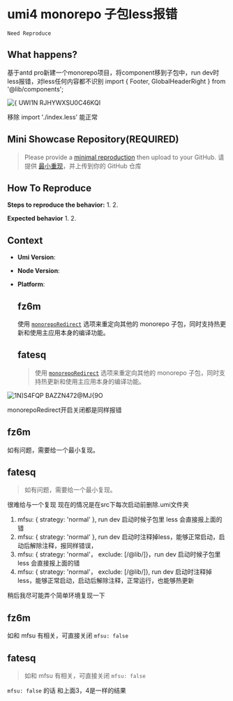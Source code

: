 # umi4 monorepo 子包less报错

`Need Reproduce`

  <!--
感谢您向我们反馈问题，为了高效的解决问题，我们期望你能提供以下信息：
-->

## What happens?

<!-- A clear and concise description of what the bug is. -->

基于antd pro新建一个monorepo项目，将component移到子包中，run dev时less报错，对less任何内容都不识别
import { Footer, GlobalHeaderRight } from '@lib/components';

![{ UWI1N RJHYWXSU0C46KQI](https://github.com/umijs/umi/assets/11306229/d42d15b6-f457-4c8f-98d1-f610a6c759d0)

移除 import './index.less' 能正常

## Mini Showcase Repository(REQUIRED)

> Please provide a [minimal reproduction](https://stackoverflow.com/help/minimal-reproducible-example) then upload to your GitHub. 请提供 [最小重现](https://stackoverflow.com/help/minimal-reproducible-example)，并上传到你的 GitHub 仓库

<!-- 为节约大家的时间，无复现步骤的 ISSUE 会被关闭，提供之后再 REOPEN -->
<!-- YOUR_REPOSITORY_URL on github or stackbliz -->

## How To Reproduce

**Steps to reproduce the behavior:** 1. 2.

**Expected behavior** 1. 2.

<!-- 请提供复现链接/步骤，错误日志以及相关配置 -->

## Context

- **Umi Version**:
- **Node Version**:
- **Platform**:

  ## fz6m

  使用 [`monorepoRedirect`](https://umijs.org/docs/api/config#monoreporedirect) 选项来重定向其他的 monorepo 子包，同时支持热更新和使用主应用本身的编译功能。

  ## fatesq

  > 使用 [`monorepoRedirect`](https://umijs.org/docs/api/config#monoreporedirect) 选项来重定向其他的 monorepo 子包，同时支持热更新和使用主应用本身的编译功能。

![1N)S4FQP BAZZN472@MJ{9O](https://github.com/umijs/umi/assets/11306229/8ba792a3-fa44-4a2a-869d-af4082541682)

monorepoRedirect开启关闭都是同样报错

## fz6m

如有问题，需要给一个最小复现。

## fatesq

> 如有问题，需要给一个最小复现。

很难给与一个复现
现在的情况是在src下每次启动前删除.umi文件夹

1.  mfsu: { strategy: 'normal' }, run dev 启动时候子包里 less 会直接报上面的错
2.  mfsu: { strategy: 'normal' }, run dev 启动时注释掉less，能够正常启动，启动后解除注释，报同样错误，
3.  mfsu: { strategy: 'normal'， exclude: [/@lib/]}，run dev 启动时候子包里 less 会直接报上面的错
4.  mfsu: { strategy: 'normal'， exclude: [/@lib/]}, run dev 启动时注释掉less，能够正常启动，启动后解除注释，正常运行，也能够热更新

稍后我尽可能弄个简单环境复现一下

## fz6m

如和 mfsu 有相关，可直接关闭 `mfsu: false`

## fatesq

> 如和 mfsu 有相关，可直接关闭 `mfsu: false`

`mfsu: false` 的话 和上面3，4是一样的结果
